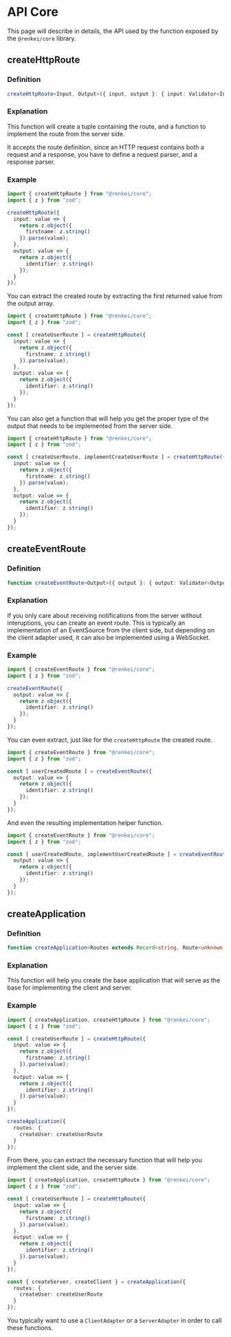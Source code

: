# API Core

This page will describe in details, the API used by the function exposed by the `@renkei/core` library.

## createHttpRoute

### Definition

```typescript
createHttpRoute<Input, Output>({ input, output }: { input: Validator<Input>, output: Validator<Output> }): [HttpRoute<Input, Output>, CreateHttpImplementation<Input, Output>];
```

### Explanation

This function will create a tuple containing the route, and a function to implement the route from the server side.

It accepts the route definition, since an HTTP request contains both a request and a response, you have to define a request parser, and a response parser.

### Example

```typescript
import { createHttpRoute } from "@renkei/core";
import { z } from "zod";

createHttpRoute({
  input: value => {
    return z.object({
      firstname: z.string()
    }).parse(value);
  },
  output: value => {
    return z.object({
      identifier: z.string()
    });
  }
});
```

You can extract the created route by extracting the first returned value from the output array.

```typescript
import { createHttpRoute } from "@renkei/core";
import { z } from "zod";

const [ createUserRoute ] = createHttpRoute({
  input: value => {
    return z.object({
      firstname: z.string()
    }).parse(value);
  },
  output: value => {
    return z.object({
      identifier: z.string()
    });
  }
});
```

You can also get a function that will help you get the proper type of the output that needs to be implemented from the server side.

```typescript
import { createHttpRoute } from "@renkei/core";
import { z } from "zod";

const [ createUserRoute, implementCreateUserRoute ] = createHttpRoute({
  input: value => {
    return z.object({
      firstname: z.string()
    }).parse(value);
  },
  output: value => {
    return z.object({
      identifier: z.string()
    });
  }
});
```

## createEventRoute

### Definition

```typescript
function createEventRoute<Output>({ output }: { output: Validator<Output> }): [EventRoute<Output>, CreateEventImplementation<Output>];
```

### Explanation

If you only care about receiving notifications from the server without interuptions, you can create an event route. This is typically an implementation of an EventSource from the client side, but depending on the client adapter used, it can also be implemented using a WebSocket.

### Example

```typescript
import { createEventRoute } from "@renkei/core";
import { z } from "zod";

createEventRoute({
  output: value => {
    return z.object({
      identifier: z.string()
    });
  }
});
```

You can even extract, just like for the `createHttpRoute` the created route.

```typescript
import { createEventRoute } from "@renkei/core";
import { z } from "zod";

const [ userCreatedRoute ] = createEventRoute({
  output: value => {
    return z.object({
      identifier: z.string()
    });
  }
});
```

And even the resulting implementation helper function.

```typescript
import { createEventRoute } from "@renkei/core";
import { z } from "zod";

const [ userCreatedRoute, implementUserCreatedRoute ] = createEventRoute({
  output: value => {
    return z.object({
      identifier: z.string()
    });
  }
});
```

## createApplication

### Definition

```typescript
function createApplication<Routes extends Record<string, Route<unknown, unknown>>>(options: { routes: Routes }): Application<Routes>;
```

### Explanation

This function will help you create the base application that will serve as the base for implementing the client and server.

### Example

```typescript
import { createApplication, createHttpRoute } from "@renkei/core";
import { z } from "zod";

const [ createUserRoute ] = createHttpRoute({
  input: value => {
    return z.object({
      firstname: z.string()
    }).parse(value);
  },
  output: value => {
    return z.object({
      identifier: z.string()
    }).parse(value);
  }
});

createApplication({
  routes: {
    createUser: createUserRoute
  }
});
```

From there, you can extract the necessary function that will help you implement the client side, and the server side.

```typescript
import { createApplication, createHttpRoute } from "@renkei/core";
import { z } from "zod";

const [ createUserRoute ] = createHttpRoute({
  input: value => {
    return z.object({
      firstname: z.string()
    }).parse(value);
  },
  output: value => {
    return z.object({
      identifier: z.string()
    }).parse(value);
  }
});

const { createServer, createClient } = createApplication({
  routes: {
    createUser: createUserRoute
  }
});
```

You typically want to use a `ClientAdapter` or a `ServerAdapter` in order to call these functions.
